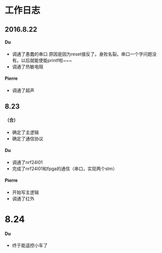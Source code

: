 # 工作日志

## 2016.8.22

#### Du

- 调通了愚蠢的串口 原因是因为reset接反了。身败名裂。串口一个字问题没有。以后就能使能printf啦~~~
- 调通了热敏电阻

#### Pierre

- 调通了超声

## 8.23

#### （合）

- 确定了主逻辑
- 确定了通信协议

#### Du

- 调通了nrf24l01
- 完成了nrf24l01和fpga的通信（串口，实现两个stm）

#### Pierre

- 开始写主逻辑
- 调通了红外

# 8.24

#### Du

- 终于能遥控小车了